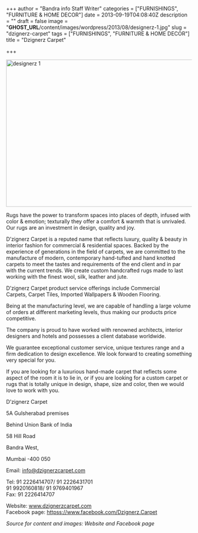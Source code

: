 +++
author = "Bandra info Staff Writer"
categories = ["FURNISHINGS", "FURNITURE &amp; HOME DECOR"]
date = 2013-09-19T04:08:40Z
description = ""
draft = false
image = "__GHOST_URL__/content/images/wordpress/2013/08/designerz-1.jpg"
slug = "dzignerz-carpet"
tags = ["FURNISHINGS", "FURNITURE &amp; HOME DECOR"]
title = "Dzignerz Carpet"

+++


<p><a href="https://i2.wp.com/bandra.info/wp-content/uploads/2013/08/designerz-1.jpg?ssl=1"><img loading="lazy" class="size-full wp-image-4128 aligncenter" alt="designerz 1" src="https://i2.wp.com/bandra.info/wp-content/uploads/2013/08/designerz-1.jpg?resize=599%2C399&#038;ssl=1" width="599" height="399" srcset="https://i2.wp.com/bandra.info/wp-content/uploads/2013/08/designerz-1.jpg?w=599&amp;ssl=1 599w, https://i2.wp.com/bandra.info/wp-content/uploads/2013/08/designerz-1.jpg?resize=300%2C199&amp;ssl=1 300w" sizes="(max-width: 599px) 100vw, 599px" data-recalc-dims="1" /></a></p>
<p>Rugs have the power to transform spaces into places of depth, infused with color &amp; emotion; texturally they offer a comfort &amp; warmth that is unrivaled. Our rugs are an investment in design, quality and joy.</p>
<p>D&#8217;zignerz Carpet is a reputed name that reflects luxury, quality &amp; beauty in interior fashion for commercial &amp; residential spaces. Backed by the experience of generations in the field of carpets, we are committed to the manufacture of modern, contemporary hand-tufted and hand knotted carpets to meet the tastes and requirements of the end client and in par with the current trends. We create custom handcrafted rugs made to last working with the finest wool, silk, leather and jute.</p>
<p>D&#8217;zignerz Carpet product service offerings include Commercial Carpets, Carpet Tiles, Imported Wallpapers &amp; Wooden Flooring.</p>
<p>Being at the manufacturing level, we are capable of handling a large volume of orders at different marketing levels, thus making our products price competitive.</p>
<p>The company is proud to have worked with renowned architects, interior designers and hotels and possesses a client database worldwide.</p>
<p>We guarantee exceptional customer service, unique textures range and a firm dedication to design excellence. We look forward to creating something very special for you.</p>
<p>If you are looking for a luxurious hand-made carpet that reflects some aspect of the room it is to lie in, or if you are looking for a custom carpet or rugs that is totally unique in design, shape, size and color, then we would love to work with you.</p>
<p>D’zignerz Carpet</p>
<p>5A Gulsherabad premises</p>
<p>Behind Union Bank of India</p>
<p>58 Hill Road</p>
<p>Bandra West,</p>
<p>Mumbai -400 050</p>
<p>Email: <a href="mailto:info@dzignerzcarpet.com" target="_blank">info@dzignerzcarpet.com</a></p>
<p>Tel: 91 2226414707/ 91 2226431701<br />
91 9920160818/ 91 9769401967<br />
Fax: 91 2226414707</p>
<p>Website: <a href="https://www.dzignerzcarpet.com/" target="_blank">www.dzignerzcarpet.com</a><br />
Facebook page: <a href="httpss://www.facebook.com/Dzignerz.Carpet" target="_blank">httpss://www.facebook.com/Dzignerz.Carpet</a></p>
<p><em>Source for content and images: Website and Facebook page</em></p>



